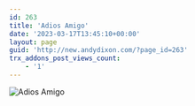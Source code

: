 ```yaml
---
id: 263
title: 'Adios Amigo'
date: '2023-03-17T13:45:10+00:00'
layout: page
guid: 'http://new.andydixon.com/?page_id=263'
trx_addons_post_views_count:
    - '1'
---
```


![Adios Amigo](https://i0.wp.com/assets.g8x2.ldn.idrivee2-23.com/posters/Adios%20Amigo%2001.jpg?w=1200&ssl=1 "Adios Amigo")